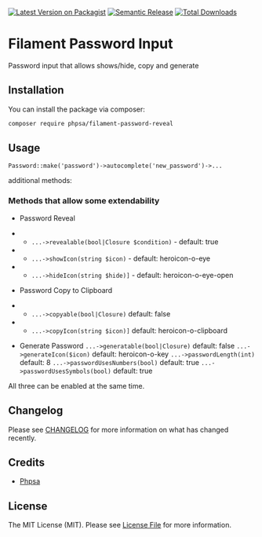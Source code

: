 [![Latest Version on Packagist](https://img.shields.io/packagist/v/phpsa/filament-password-reveal.svg?style=flat-square)](https://packagist.org/packages/phpsa/filament-password-reveal)
[![Semantic Release](https://github.com/phpsa/filament-password-reveal/actions/workflows/release.yml/badge.svg)](https://github.com/phpsa/filament-password-reveal/actions/workflows/release.yml)
[![Total Downloads](https://img.shields.io/packagist/dt/phpsa/filament-password-reveal.svg?style=flat-square)](https://packagist.org/packages/phpsa/filament-password-reveal)

# Filament Password Input

Password input that allows shows/hide, copy and generate
## Installation

You can install the package via composer:

```bash
composer require phpsa/filament-password-reveal
```

## Usage

`Password::make('password')->autocomplete('new_password')->...`

additional methods:
### Methods that allow some extendability
- Password Reveal
- - `...->revealable(bool|Closure $condition)` - default: true
- - `...->showIcon(string $icon)` - default: heroicon-o-eye
- - `...->hideIcon(string $hide)]` - default: heroicon-o-eye-open

- Password Copy to Clipboard
- - `...->copyable(bool|Closure)` default: false
- - `...->copyIcon(string $icon)]` default: heroicon-o-clipboard

- Generate Password
`...->generatable(bool|Closure)` default: false
`...->generateIcon($icon)` default: heroicon-o-key
`...->passwordLength(int)` default: 8
`...->passwordUsesNumbers(bool)` default: true
`...->passwordUsesSymbols(bool)` default: true

All three can be enabled at the same time.
## Changelog

Please see [CHANGELOG](CHANGELOG.md) for more information on what has changed recently.

## Credits

- [Phpsa](https://github.com/phpsa)

## License

The MIT License (MIT). Please see [License File](LICENSE.md) for more information.
